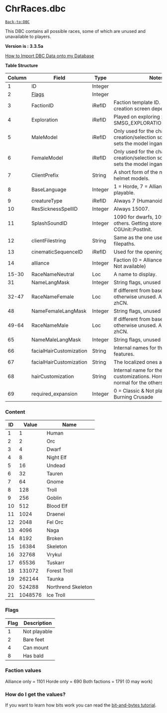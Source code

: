 # ChrRaces.dbc

[`Back-to:DBC`](dbc-index)

This DBC contains all possible races, some of which are unused and unavailable to players.

**Version is : 3.3.5a**

[How to Import DBC Data onto my Database](how-to-import-dbc-data-in-db)  

**Table Structure**

| Column | Field                   | Type    | Notes                                                                                |
| ------ | ----------------------- | ------- | ------------------------------------------------------------------------------------ |
| 1      | ID                      | Integer |                                                                                      |
| 2      | [Flags](#flags)         | Integer |                                                                                      |
| 3      | FactionID               | iRefID  | Faction template ID. The order in the creation screen depends on this.               |
| 4      | Exploration             | iRefID  | Played on exploring zones with SMSG_EXPLORATION_EXPERIENCE.                          |
| 5      | MaleModel               | iRefID  | Only used for the character creation/selection screen. Server sets the model ingame. |
| 6      | FemaleModel             | iRefID  | Only used for the character creation/selection screen. Server sets the model ingame. |
| 7      | ClientPrefix            | String  | A short form of the name. Used for helmet models.                                    |
| 8      | BaseLanguage            | Integer | 1 = Horde, 7 = Alliance & Not playable.                                              |
| 9      | creatureType            | iRefID  | Always 7 (Humanoid).                                                                 |
| 10     | ResSicknessSpellID      | Integer | Always 15007.                                                                        |
| 11     | SplashSoundID           | Integer | 1090 for dwarfs, 1096 for the others. Getting stored in CGUnit at CGUnit::PostInit.  |
| 12     | clientFilestring        | String  | Same as the one used in model filepaths.                                             |
| 13     | cinematicSequenceID     | iRefID  | Used for the opening cinematic.                                                      |
| 14     | alliance                | Integer | Faction (0 = Alliance, 1 = Horde, 2 = Not available)                                 |
| 15-30  | RaceNameNeutral         | Loc     | A name to display.                                                                   |
| 31     | NameLangMask            | Integer | String flags, unused                                                                 |
| 32-47  | RaceNameFemale          | Loc     | If different from base case, otherwise unused. Always NULL for zhCN.                 |
| 48     | NameFemaleLangMask      | Integer | String flags, unused                                                                 |
| 49-64  | RaceNameMale            | Loc     | If different from base case, otherwise unused. Always NULL for zhCN.                 |
| 65     | NameMaleLangMask        | Integer | String flags, unused                                                                 |
| 66     | facialHairCustomization | String  | Internal names for the facial features.                                              |
| 67     | facialHairCustomization | String  | The localized ones are in luas.                                                      |
| 68     | hairCustomization       | String  | Internal name for the hair customizations.  Horns for tauren, normal for the others. |
| 69     | required_expansion      | Integer | 0 = Classic & Not playable, 1 = Burning Crusade                                      |

### Content

| ID  | Value   | Name               |
| --- | ------- | ------------------ |
| 1   | 1       | Human              |
| 2   | 2       | Orc                |
| 3   | 4       | Dwarf              |
| 4   | 8       | Night Elf          |
| 5   | 16      | Undead             |
| 6   | 32      | Tauren             |
| 7   | 64      | Gnome              |
| 8   | 128     | Troll              |
| 9   | 256     | Goblin             |
| 10  | 512     | Blood Elf          |
| 11  | 1024    | Draenei            |
| 12  | 2048    | Fel Orc            |
| 13  | 4096    | Naga               |
| 14  | 8192    | Broken             |
| 15  | 16384   | Skeleton           |
| 16  | 32768   | Vrykul             |
| 17  | 65536   | Tuskarr            |
| 18  | 131072  | Forest Troll       |
| 19  | 262144  | Taunka             |
| 20  | 524288  | Northrend Skeleton |
| 21  | 1048576 | Ice Troll          |

### Flags

| Flag | Description  |
| ---- | ------------ |
| 1    | Not playable |
| 2    | Bare feet    |
| 4    | Can mount    |
| 8    | Has bald     |


### Faction values

Alliance only = 1101
Horde only = 690
Both factions = 1791 (0 may work)


### How do I get the values?

If you want to learn how bits work you can read the [bit-and-bytes tutorial](Bit-and-bytes-tutorial).
